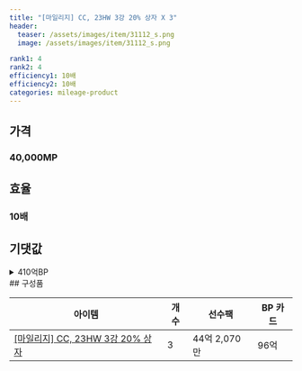 ```yaml
---
title: "[마일리지] CC, 23HW 3강 20% 상자 X 3"
header:
  teaser: /assets/images/item/31112_s.png
  image: /assets/images/item/31112_s.png

rank1: 4
rank2: 4
efficiency1: 10배
efficiency2: 10배
categories: mileage-product
---
```



## 가격
### 40,000MP
## 효율
### 10배
## 기댓값
<details>
<summary>410억BP</summary>
<div markdown="1">
- 선수팩 132억BP
  - 수수료 쿠폰 40% 적용 시 127억BP
  - 수수료 쿠폰 30% 적용 시 122억BP
  - 수수료 쿠폰 20% 적용 시 116억BP
- BP 카드 288억BP

</div>
</details>
## 구성품

|아이템|개수|선수팩|BP 카드|
|---|---|---|---|
|[[마일리지] CC, 23HW 3강 20% 상자](/box/7513)|3|44억 2,070만|96억|
